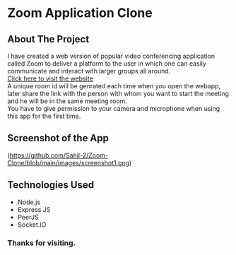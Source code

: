 # Zoom Application Clone

<!-- ABOUT THE PROJECT -->
## About The Project
I have created a web version of popular video conferencing application called Zoom to deliver a platform to the user in which one can easily communicate and interact with larger groups all around. <br>
[Click here to visit the website](https://zoom--clone--app.herokuapp.com/) <br>
A unique room id will be genrated each time when you open the webapp, later share the link with the person with whom you want to start the meeting and he will be in the same meeting room. <br/>
You have to give permission to your camera and microphone when using this app for the first time.
## Screenshot of the App
(https://github.com/Sahil-2/Zoom-Clone/blob/main/images/screenshot1.png)

## Technologies Used ##
 - Node.js
 - Express JS
 - PeerJS
 - Socket.IO

### Thanks for visiting.
